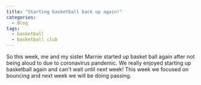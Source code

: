 ```yaml
---
title: "Starting basketball back up again!"
categories:
  - Blog
tags:
  - basketball
  - basketball club
---
```


So this week, me and my sister Marnie started up basket ball again after not being aloud to due to coronavirus pandemic.
We really enjoyed starting up basketball again and can't wait until next week!
This week we focused on bouncing and next week we will be doing passing.